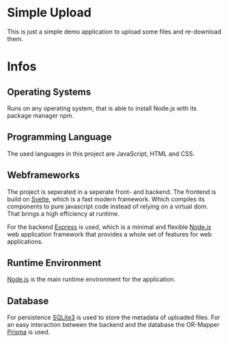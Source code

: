 # Simple Upload

This is just a simple demo application to upload some files and re-download them.

# Infos

## Operating Systems

Runs on any operating system, that is able to install Node.js with its package manager npm.

## Programming Language

The used languages in this project are JavaScript, HTML and CSS.

## Webframeworks

The project is seperated in a seperate front- and backend.
The frontend is build on [Svelte](https://svelte.dev), which is a fast modern framework. Which compiles its components to pure javascript code instead of relying on a virtual dom. That brings a high efficiency at runtime.

For the backend [Express](https://expressjs.com/de/) is used, which is a minimal and flexible [Node.js](https://nodejs.org/en/) web application framework that provides a whole set of features for web applications.

## Runtime Environment

[Node.js](https://nodejs.org/en/) is the main runtime environment for the application.

## Database

For persistence [SQLite3](https://www.sqlite.org/index.html) is used to store the metadata of uploaded files.
For an easy interaction between the backend and the database the OR-Mapper [Prisma](https://www.prisma.io/) is used.